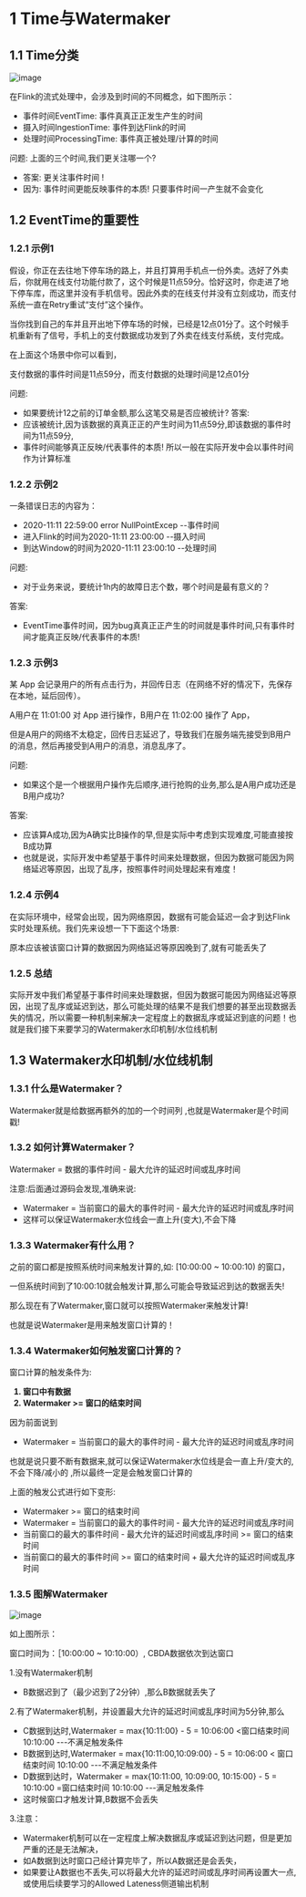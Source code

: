 # 1 Time与Watermaker

## 1.1 Time分类

![image](https://user-images.githubusercontent.com/75486726/178145573-17b8cb05-244b-426c-9496-c51c15aba24c.png)

在Flink的流式处理中，会涉及到时间的不同概念，如下图所示：
- 事件时间EventTime:    事件真真正正发生产生的时间
- 摄入时间IngestionTime:    事件到达Flink的时间
- 处理时间ProcessingTime:   事件真正被处理/计算的时间

问题: 上面的三个时间,我们更关注哪一个?
- 答案: 更关注事件时间 !
- 因为: 事件时间更能反映事件的本质! 只要事件时间一产生就不会变化

## 1.2 EventTime的重要性

### 1.2.1 示例1
假设，你正在去往地下停车场的路上，并且打算用手机点一份外卖。选好了外卖后，你就用在线支付功能付款了，这个时候是11点59分。恰好这时，你走进了地下停车库，而这里并没有手机信号。因此外卖的在线支付并没有立刻成功，而支付系统一直在Retry重试“支付”这个操作。

当你找到自己的车并且开出地下停车场的时候，已经是12点01分了。这个时候手机重新有了信号，手机上的支付数据成功发到了外卖在线支付系统，支付完成。

在上面这个场景中你可以看到，

支付数据的事件时间是11点59分，而支付数据的处理时间是12点01分

问题:
- 如果要统计12之前的订单金额,那么这笔交易是否应被统计?
答案:
- 应该被统计,因为该数据的真真正正的产生时间为11点59分,即该数据的事件时间为11点59分,
- 事件时间能够真正反映/代表事件的本质! 所以一般在实际开发中会以事件时间作为计算标准


### 1.2.2 示例2
一条错误日志的内容为：
- 2020-11:11 22:59:00 error NullPointExcep --事件时间
- 进入Flink的时间为2020-11:11 23:00:00    --摄入时间
- 到达Window的时间为2020-11:11 23:00:10 --处理时间

问题:
- 对于业务来说，要统计1h内的故障日志个数，哪个时间是最有意义的？

答案:
- EventTime事件时间，因为bug真真正正产生的时间就是事件时间,只有事件时间才能真正反映/代表事件的本质!

### 1.2.3 示例3
某 App 会记录用户的所有点击行为，并回传日志（在网络不好的情况下，先保存在本地，延后回传）。

A用户在 11:01:00 对 App 进行操作，B用户在 11:02:00 操作了 App，

但是A用户的网络不太稳定，回传日志延迟了，导致我们在服务端先接受到B用户的消息，然后再接受到A用户的消息，消息乱序了。

问题:
- 如果这个是一个根据用户操作先后顺序,进行抢购的业务,那么是A用户成功还是B用户成功?

答案:
- 应该算A成功,因为A确实比B操作的早,但是实际中考虑到实现难度,可能直接按B成功算
- 也就是说，实际开发中希望基于事件时间来处理数据，但因为数据可能因为网络延迟等原因，出现了乱序，按照事件时间处理起来有难度！

### 1.2.4 示例4
在实际环境中，经常会出现，因为网络原因，数据有可能会延迟一会才到达Flink实时处理系统。我们先来设想一下下面这个场景:

原本应该被该窗口计算的数据因为网络延迟等原因晚到了,就有可能丢失了

### 1.2.5 总结
实际开发中我们希望基于事件时间来处理数据，但因为数据可能因为网络延迟等原因，出现了乱序或延迟到达，那么可能处理的结果不是我们想要的甚至出现数据丢失的情况，所以需要一种机制来解决一定程度上的数据乱序或延迟到底的问题！也就是我们接下来要学习的Watermaker水印机制/水位线机制

## 1.3 Watermaker水印机制/水位线机制

### 1.3.1 什么是Watermaker？
Watermaker就是给数据再额外的加的一个时间列 ,也就是Watermaker是个时间戳!

### 1.3.2 如何计算Watermaker？
Watermaker = 数据的事件时间  -  最大允许的延迟时间或乱序时间

注意:后面通过源码会发现,准确来说:
- Watermaker = 当前窗口的最大的事件时间  -  最大允许的延迟时间或乱序时间
- 这样可以保证Watermaker水位线会一直上升(变大),不会下降

### 1.3.3 Watermaker有什么用？
之前的窗口都是按照系统时间来触发计算的,如: [10:00:00 ~ 10:00:10) 的窗口，

一但系统时间到了10:00:10就会触发计算,那么可能会导致延迟到达的数据丢失!

那么现在有了Watermaker,窗口就可以按照Watermaker来触发计算!

也就是说Watermaker是用来触发窗口计算的！

### 1.3.4 Watermaker如何触发窗口计算的？
窗口计算的触发条件为:
<strong>
1. 窗口中有数据
2. Watermaker >= 窗口的结束时间
</strong>

因为前面说到
- Watermaker = 当前窗口的最大的事件时间  -  最大允许的延迟时间或乱序时间

也就是说只要不断有数据来,就可以保证Watermaker水位线是会一直上升/变大的,不会下降/减小的 ,所以最终一定是会触发窗口计算的

上面的触发公式进行如下变形:
- Watermaker >= 窗口的结束时间
- Watermaker = 当前窗口的最大的事件时间  -  最大允许的延迟时间或乱序时间
- 当前窗口的最大的事件时间  -  最大允许的延迟时间或乱序时间  >= 窗口的结束时间
- 当前窗口的最大的事件时间  >= 窗口的结束时间 +  最大允许的延迟时间或乱序时间

### 1.3.5 图解Watermaker

![image](https://user-images.githubusercontent.com/75486726/178145554-21f39452-6016-4e7b-944c-80261a0ace3e.png)

如上图所示：

窗口时间为：［10:00:00 ~ 10:10:00）, CBDA数据依次到达窗口

1.没有Watermaker机制
- B数据迟到了（最少迟到了2分钟）,那么B数据就丢失了

2.有了Watermaker机制，并设置最大允许的延迟时间或乱序时间为5分钟,那么
- C数据到达时,Watermaker = max{10:11:00} - 5 = 10:06:00 <窗口结束时间10:10:00 ---不满足触发条件
- B数据到达时,Watermaker = max{10:11:00,10:09:00} - 5 = 10:06:00 < 窗口结束时间 10:10:00 ---不满足触发条件
- D数据到达时，Watermaker = max{10:11:00, 10:09:00, 10:15:00} - 5 = 10:10:00 =窗口结束时间 10:10:00 ---满足触发条件 
- 这时候窗口才触发计算,B数据不会丢失

3.注意：
- Watermaker机制可以在一定程度上解决数据乱序或延迟到达问题，但是更加严重的还是无法解决，
- 如A数据到达时窗口己经计算完毕了，所以A数据还是会丢失，
- 如果要让A数据也不丢失,可以将最大允许的延迟时间或乱序时间再设置大一点,或使用后续要学习的Allowed Lateness侧道输出机制


